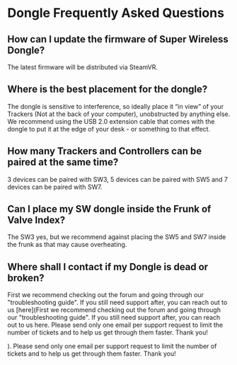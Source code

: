 # Dongle Frequently Asked Questions

## How can I update the firmware of Super Wireless Dongle?

The latest firmware will be distributed via SteamVR.


## Where is the best placement for the dongle?

The dongle is sensitive to interference, so ideally place it “in view” of your Trackers (Not at the back of your computer), unobstructed by anything else. We recommend using the USB 2.0 extension cable that comes with the dongle to put it at the edge of your desk - or something to that effect.


## How many Trackers and Controllers can be paired at the same time?

3 devices can be paired with SW3, 5 devices can be paired with SW5 and 7 devices can be paired with SW7.

## Can I place my SW dongle inside the Frunk of Valve Index?

The SW3 yes, but we recommend against placing the SW5 and SW7 inside the frunk as that may cause overheating.

## Where shall I contact if my Dongle is dead or broken?
First we recommend checking out the forum and going through our "troubleshooting guide". If you still need support after, you can reach out to us [here](First we recommend checking out the forum and going through our "troubleshooting guide". If you still need support after, you can reach out to us here. Please send only one email per support request to limit the number of tickets and to help us get through them faster. Thank you!

). Please send only one email per support request to limit the number of tickets and to help us get through them faster. Thank you!
